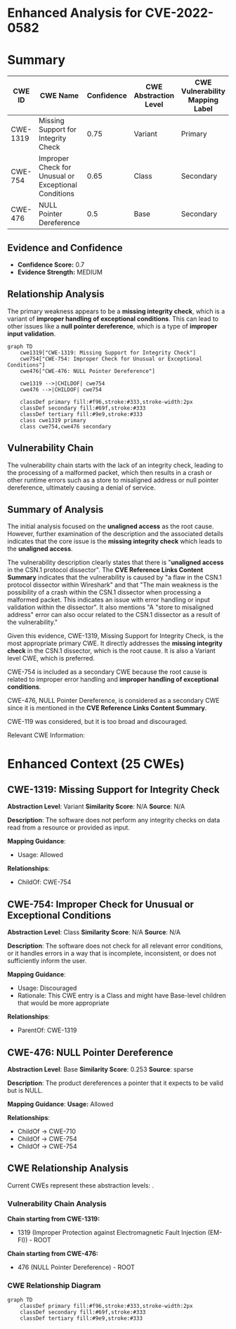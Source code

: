 # Enhanced Analysis for CVE-2022-0582

# Summary
| CWE ID | CWE Name | Confidence | CWE Abstraction Level | CWE Vulnerability Mapping Label | CWE-Vulnerability Mapping Notes |
|---|---|---|---|---|---|
| CWE-1319 | Missing Support for Integrity Check | 0.75 | Variant | Primary | Allowed |
| CWE-754 | Improper Check for Unusual or Exceptional Conditions | 0.65 | Class | Secondary | Discouraged |
| CWE-476 | NULL Pointer Dereference | 0.5 | Base | Secondary | Allowed |

## Evidence and Confidence

*   **Confidence Score:** 0.7
*   **Evidence Strength:** MEDIUM

## Relationship Analysis
The primary weakness appears to be a **missing integrity check**, which is a variant of **improper handling of exceptional conditions**. This can lead to other issues like a **null pointer dereference**, which is a type of **improper input validation**.

```mermaid
graph TD
    cwe1319["CWE-1319: Missing Support for Integrity Check"]
    cwe754["CWE-754: Improper Check for Unusual or Exceptional Conditions"]
    cwe476["CWE-476: NULL Pointer Dereference"]

    cwe1319 -->|CHILDOF| cwe754
    cwe476 -->|CHILDOF| cwe754

    classDef primary fill:#f96,stroke:#333,stroke-width:2px
    classDef secondary fill:#69f,stroke:#333
    classDef tertiary fill:#9e9,stroke:#333
    class cwe1319 primary
    class cwe754,cwe476 secondary
```

## Vulnerability Chain
The vulnerability chain starts with the lack of an integrity check, leading to the processing of a malformed packet, which then results in a crash or other runtime errors such as a store to misaligned address or null pointer dereference, ultimately causing a denial of service.

## Summary of Analysis
The initial analysis focused on the **unaligned access** as the root cause. However, further examination of the description and the associated details indicates that the core issue is the **missing integrity check** which leads to the **unaligned access**.

The vulnerability description clearly states that there is "**unaligned access** in the CSN.1 protocol dissector". The **CVE Reference Links Content Summary** indicates that the vulnerability is caused by "a flaw in the CSN.1 protocol dissector within Wireshark" and that "The main weakness is the possibility of a crash within the CSN.1 dissector when processing a malformed packet. This indicates an issue with error handling or input validation within the dissector". It also mentions "A "store to misaligned address" error can also occur related to the CSN.1 dissector as a result of the vulnerability."

Given this evidence, CWE-1319, Missing Support for Integrity Check, is the most appropriate primary CWE. It directly addresses the **missing integrity check** in the CSN.1 dissector, which is the root cause. It is also a Variant level CWE, which is preferred.

CWE-754 is included as a secondary CWE because the root cause is related to improper error handling and **improper handling of exceptional conditions**.

CWE-476, NULL Pointer Dereference, is considered as a secondary CWE since it is mentioned in the **CVE Reference Links Content Summary**.

CWE-119 was considered, but it is too broad and discouraged.

Relevant CWE Information:

# Enhanced Context (25 CWEs)

## CWE-1319: Missing Support for Integrity Check
**Abstraction Level**: Variant
**Similarity Score**: N/A
**Source**: N/A

**Description**:
The software does not perform any integrity checks on data read from a resource or provided as input.

**Mapping Guidance**:
- Usage: Allowed

**Relationships**:
- ChildOf: CWE-754

## CWE-754: Improper Check for Unusual or Exceptional Conditions
**Abstraction Level**: Class
**Similarity Score**: N/A
**Source**: N/A

**Description**:
The software does not check for all relevant error conditions, or it handles errors in a way that is incomplete, inconsistent, or does not sufficiently inform the user.

**Mapping Guidance**:
- Usage: Discouraged
- Rationale: This CWE entry is a Class and might have Base-level children that would be more appropriate

**Relationships**:
- ParentOf: CWE-1319

## CWE-476: NULL Pointer Dereference
**Abstraction Level**: Base
**Similarity Score**: 0.253
**Source**: sparse

**Description**:
The product dereferences a pointer that it expects to be valid but is NULL.

**Mapping Guidance**:
**Usage:** Allowed

**Relationships**:
- ChildOf -> CWE-710
- ChildOf -> CWE-754
- ChildOf -> CWE-754


## CWE Relationship Analysis

Current CWEs represent these abstraction levels: .


### Vulnerability Chain Analysis

**Chain starting from CWE-1319:**
- 1319 (Improper Protection against Electromagnetic Fault Injection (EM-FI)) - ROOT


**Chain starting from CWE-476:**
- 476 (NULL Pointer Dereference) - ROOT



### CWE Relationship Diagram

```mermaid
graph TD
    classDef primary fill:#f96,stroke:#333,stroke-width:2px
    classDef secondary fill:#69f,stroke:#333
    classDef tertiary fill:#9e9,stroke:#333
```